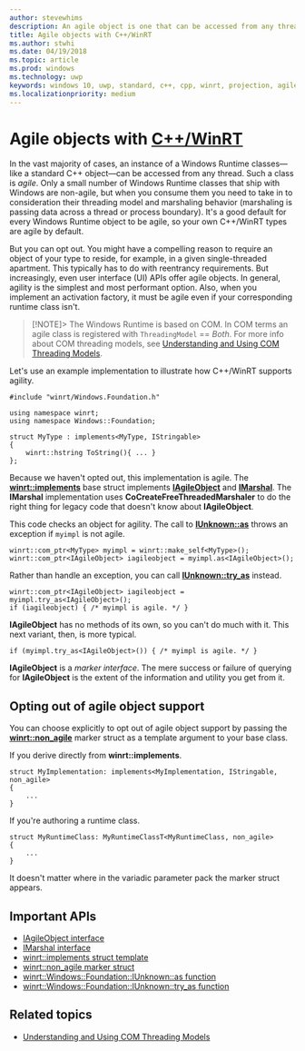 ```yaml
---
author: stevewhims
description: An agile object is one that can be accessed from any thread. Your C++/WinRT types are agile by default, but you can opt out.
title: Agile objects with C++/WinRT
ms.author: stwhi
ms.date: 04/19/2018
ms.topic: article
ms.prod: windows
ms.technology: uwp
keywords: windows 10, uwp, standard, c++, cpp, winrt, projection, agile, object, agility, IAgileObject
ms.localizationpriority: medium
---
```


# Agile objects with [C++/WinRT](intro-to-using-cpp-with-winrt.md)
In the vast majority of cases, an instance of a Windows Runtime classes&mdash;like a standard C++ object&mdash;can be accessed from any thread. Such a class is *agile*. Only a small number of Windows Runtime classes that ship with Windows are non-agile, but when you consume them you need to take in to consideration their threading model and marshaling behavior (marshaling is passing data across a thread or process boundary). It's a good default for every Windows Runtime object to be agile, so your own C++/WinRT types are agile by default.

But you can opt out. You might have a compelling reason to require an object of your type to reside, for example, in a given single-threaded apartment. This typically has to do with reentrancy requirements. But increasingly, even user interface (UI) APIs offer agile objects. In general, agility is the simplest and most performant option. Also, when you implement an activation factory, it must be agile even if your corresponding runtime class isn't.

> [!NOTE]> The Windows Runtime is based on COM. In COM terms an agile class is registered with `ThreadingModel` == *Both*. For more info about COM threading models, see [Understanding and Using COM Threading Models](https://msdn.microsoft.com/library/ms809971).

Let's use an example implementation to illustrate how C++/WinRT supports agility.

```cppwinrt
#include "winrt/Windows.Foundation.h"

using namespace winrt;
using namespace Windows::Foundation;

struct MyType : implements<MyType, IStringable>
{
	winrt::hstring ToString(){ ... }
};
```

Because we haven't opted out, this implementation is agile. The [**winrt::implements**](/uwp/cpp-ref-for-winrt/implements) base struct implements [**IAgileObject**](https://msdn.microsoft.com/library/windows/desktop/hh802476) and [**IMarshal**](https://docs.microsoft.com/previous-versions/windows/embedded/ms887993). The **IMarshal** implementation uses **CoCreateFreeThreadedMarshaler** to do the right thing for legacy code that doesn't know about **IAgileObject**.

This code checks an object for agility. The call to [**IUnknown::as**](/uwp/cpp-ref-for-winrt/windows-foundation-iunknown#iunknownas-function) throws an exception if `myimpl` is not agile.

```cppwinrt
winrt::com_ptr<MyType> myimpl = winrt::make_self<MyType>();
winrt::com_ptr<IAgileObject> iagileobject = myimpl.as<IAgileObject>();
```

Rather than handle an exception, you can call [**IUnknown::try_as**](/uwp/cpp-ref-for-winrt/windows-foundation-iunknown#iunknowntryas-function) instead.

```cppwinrt
winrt::com_ptr<IAgileObject> iagileobject = myimpl.try_as<IAgileObject>();
if (iagileobject) { /* myimpl is agile. */ }
```

**IAgileObject** has no methods of its own, so you can't do much with it. This next variant, then, is more typical.

```cppwinrt
if (myimpl.try_as<IAgileObject>()) { /* myimpl is agile. */ }
```

**IAgileObject** is a *marker interface*. The mere success or failure of querying for **IAgileObject** is the extent of the information and utility you get from it.

## Opting out of agile object support
You can choose explicitly to opt out of agile object support by passing the [**winrt::non_agile**](/uwp/cpp-ref-for-winrt/non_agile) marker struct as a template argument to your base class.

If you derive directly from **winrt::implements**.

```cppwinrt
struct MyImplementation: implements<MyImplementation, IStringable, non_agile>
{
	...
}
```

If you're authoring a runtime class.

```cppwinrt
struct MyRuntimeClass: MyRuntimeClassT<MyRuntimeClass, non_agile>
{
	...
}
```

It doesn't matter where in the variadic parameter pack the marker struct appears.

## Important APIs
* [IAgileObject interface](https://msdn.microsoft.com/library/windows/desktop/hh802476)
* [IMarshal interface](https://docs.microsoft.com/previous-versions/windows/embedded/ms887993)
* [winrt::implements struct template](/uwp/cpp-ref-for-winrt/implements)
* [winrt::non_agile marker struct](/uwp/cpp-ref-for-winrt/non_agile)
* [winrt::Windows::Foundation::IUnknown::as function](/uwp/cpp-ref-for-winrt/windows-foundation-iunknown#iunknownas-function)
* [winrt::Windows::Foundation::IUnknown::try_as function](/uwp/cpp-ref-for-winrt/windows-foundation-iunknown#iunknowntryas-function)

## Related topics
* [Understanding and Using COM Threading Models](https://msdn.microsoft.com/library/ms809971)
